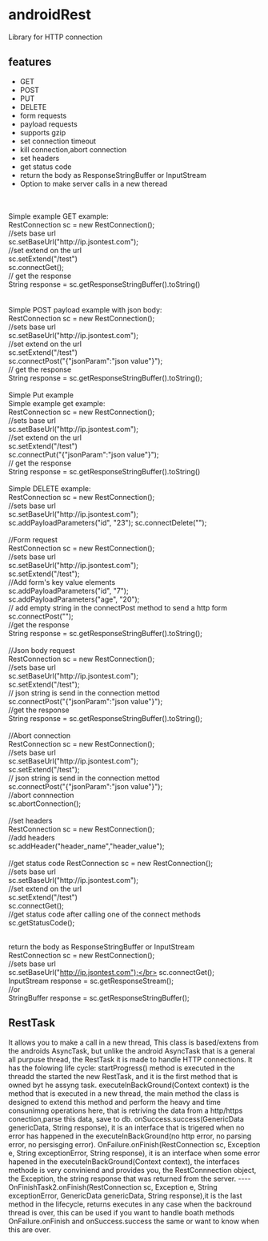 # androidRest
Library for HTTP connection
<h2>features</h2>
<ul>
<li>GET</li> 
<li>POST</li> 
<li>PUT</li> 
<li>DELETE</li> 
<li>form requests</li> 
<li>payload requests</li> 
<li>supports gzip</li> 
<li>set connection timeout</li>
<li>kill connection,abort connection</li>
<li>set headers</li>
<li>get status code</li>
<li>return the body as ResponseStringBuffer or InputStream</li>
<li>Option to make server calls in a new theread</li>
<!---
It contains a RestTask class that is a task that extends from AsyncTask and is used to support the calls in a new thread.
The RestTask has interfaces for a onSuccess, onFailure and onFinish interfaces that are triggered depending on the output of the HTTP call.
-->
</ul>
</br></br>
Simple example GET example:</br>
RestConnection sc = new RestConnection();</br>
//sets base url</br>
sc.setBaseUrl("http://ip.jsontest.com");</br>
//set extend on the url</br>
sc.setExtend("/test")</br>
sc.connectGet();</br>
// get the response</br>
String response = sc.getResponseStringBuffer().toString()</br>
</br></br>
Simple POST payload example with json body: </br>
RestConnection sc = new RestConnection();</br>
//sets base url</br>
sc.setBaseUrl("http://ip.jsontest.com");</br>
//set extend on the url</br>
sc.setExtend("/test")</br>
sc.connectPost("{"jsonParam":"json value"}");</br>
// get the response</br>
String response  = sc.getResponseStringBuffer().toString();
<!--InputStream response = sc.getResponseStream()</br>-->
</br></br>
Simple Put example</br>
Simple example get example:</br>
RestConnection sc = new RestConnection();</br>
//sets base url</br>
sc.setBaseUrl("http://ip.jsontest.com");</br>
//set extend on the url</br>
sc.setExtend("/test")</br>
sc.connectPut("{"jsonParam":"json value"}");</br>
// get the response</br>
String response = sc.getResponseStringBuffer().toString()</br></br>
Simple DELETE example: </br>
RestConnection sc = new RestConnection();</br>
//sets base url</br>
sc.setBaseUrl("http://ip.jsontest.com");</br>
sc.addPayloadParameters("id", "23");
sc.connectDelete("");
<br></br>
//Form request</br>
RestConnection sc = new RestConnection();</br>
//sets base url</br>
sc.setBaseUrl("http://ip.jsontest.com");</br>
sc.setExtend("/test");</br>
//Add form's key value elements</br>
sc.addPayloadParameters("id", "7");</br>
sc.addPayloadParameters("age", "20");</br>
// add empty string in the connectPost method to send a http form</br>
sc.connectPost("");</br>
//get the response</br>
String response  = sc.getResponseStringBuffer().toString();
</br></br>
//Json body request</br>
RestConnection sc = new RestConnection();</br>
//sets base url</br>
sc.setBaseUrl("http://ip.jsontest.com");</br>
sc.setExtend("/test");</br>
// json string is send in the connection mettod</br>
sc.connectPost("{"jsonParam":"json value"}");</br>
//get the response</br>
String response  = sc.getResponseStringBuffer().toString();
</br></br>
//Abort connection</br>
RestConnection sc = new RestConnection();</br>
//sets base url</br>
sc.setBaseUrl("http://ip.jsontest.com");</br>
sc.setExtend("/test");</br>
// json string is send in the connection mettod</br>
sc.connectPost("{"jsonParam":"json value"}");</br>
//abort connnection</br>
sc.abortConnection();
<br></br>
//set headers
</br>
RestConnection sc = new RestConnection();</br>
//add headers</br>
sc.addHeader("header_name","header_value");
<br></br>
//get status code
RestConnection sc = new RestConnection();</br>
//sets base url</br>
sc.setBaseUrl("http://ip.jsontest.com");</br>
//set extend on the url</br>
sc.setExtend("/test")</br>
sc.connectGet();</br>
//get status code after calling one of the connect methods</br>
sc.getStatusCode();</br></br>

return the body as ResponseStringBuffer or InputStream</br>
RestConnection sc = new RestConnection();</br>
//sets base url</br>
sc.setBaseUrl("http://ip.jsontest.com");</br>
sc.connectGet();</br>
InputStream response  = sc.getResponseStream();</br>
//or</br>
StringBuffer response  = sc.getResponseStringBuffer();</br>

<h2>RestTask</h2>
It allows you to make a call in a new thread, This class is based/extens from the androids AsyncTask, but unlike the android  AsyncTask that is a general all purpuse thread, the RestTask it is made to handle HTTP connections. It has the folowing life cycle:
startProgress() method is executed in the threadd the started the new RestTask, and it is the first method that is owned byt he assyng task.
executeInBackGround(Context context) is the method that is executed in a new thread, the main method the class is designed to extend this method and perform the heavy and time consunimng operations here, that is retriving the data from a http/https conection,parse this data, save to db.
onSuccess.success(GenericData genericData, String response), it is an interface that is trigered when no error has happened in the executeInBackGround(no http error, no parsing error, no persisging error).
OnFailure.onFinish(RestConnection sc, Exception e, String exceptionError, String response), it is an interface when some error hapened in the executeInBackGround(Context context), the interfaces methode is very conviniend and provides you, the RestConnnection object, the Exception, the string response that was returned from the server.
----OnFinishTask2.onFinish(RestConnection sc, Exception e, String exceptionError,
						 GenericData genericData, String response),it is the last method in the lifecycle, returns executes in any case when the backround thread is over, this can be used if you want to handle boath methods OnFailure.onFinish and  onSuccess.success the same or want to know when this are over.




